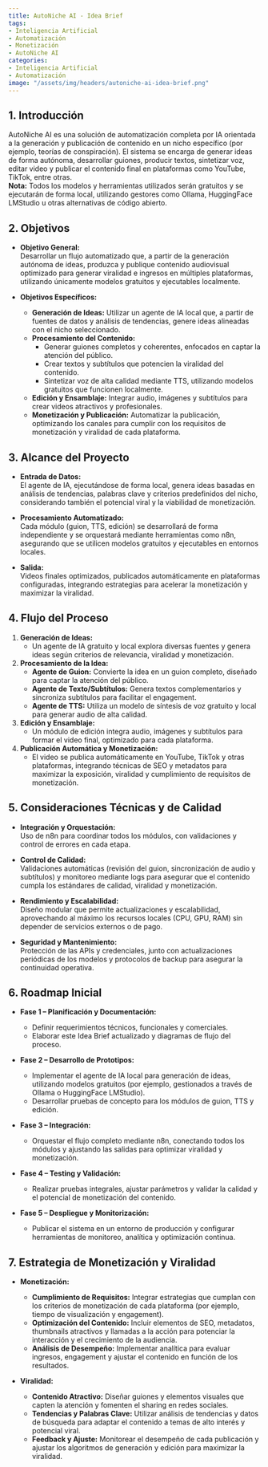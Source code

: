 ```yaml
---
title: AutoNiche AI - Idea Brief
tags:
- Inteligencia Artificial
- Automatización
- Monetización
- AutoNiche AI
categories:
- Inteligencia Artificial
- Automatización
image: "/assets/img/headers/autoniche-ai-idea-brief.png"
---
```


## 1. Introducción  
AutoNiche AI es una solución de automatización completa por IA orientada a la generación y publicación de contenido en un nicho específico (por ejemplo, teorías de conspiración). El sistema se encarga de generar ideas de forma autónoma, desarrollar guiones, producir textos, sintetizar voz, editar video y publicar el contenido final en plataformas como YouTube, TikTok, entre otras.  
**Nota:** Todos los modelos y herramientas utilizados serán gratuitos y se ejecutarán de forma local, utilizando gestores como Ollama, HuggingFace LMStudio u otras alternativas de código abierto.

## 2. Objetivos

- **Objetivo General:**  
  Desarrollar un flujo automatizado que, a partir de la generación autónoma de ideas, produzca y publique contenido audiovisual optimizado para generar viralidad e ingresos en múltiples plataformas, utilizando únicamente modelos gratuitos y ejecutables localmente.

- **Objetivos Específicos:**  
  - **Generación de Ideas:** Utilizar un agente de IA local que, a partir de fuentes de datos y análisis de tendencias, genere ideas alineadas con el nicho seleccionado.  
  - **Procesamiento del Contenido:**  
    - Generar guiones completos y coherentes, enfocados en captar la atención del público.  
    - Crear textos y subtítulos que potencien la viralidad del contenido.  
    - Sintetizar voz de alta calidad mediante TTS, utilizando modelos gratuitos que funcionen localmente.  
  - **Edición y Ensamblaje:** Integrar audio, imágenes y subtítulos para crear videos atractivos y profesionales.  
  - **Monetización y Publicación:** Automatizar la publicación, optimizando los canales para cumplir con los requisitos de monetización y viralidad de cada plataforma.

## 3. Alcance del Proyecto

- **Entrada de Datos:**  
  El agente de IA, ejecutándose de forma local, genera ideas basadas en análisis de tendencias, palabras clave y criterios predefinidos del nicho, considerando también el potencial viral y la viabilidad de monetización.

- **Procesamiento Automatizado:**  
  Cada módulo (guion, TTS, edición) se desarrollará de forma independiente y se orquestará mediante herramientas como n8n, asegurando que se utilicen modelos gratuitos y ejecutables en entornos locales.

- **Salida:**  
  Videos finales optimizados, publicados automáticamente en plataformas configuradas, integrando estrategias para acelerar la monetización y maximizar la viralidad.

## 4. Flujo del Proceso

1. **Generación de Ideas:**  
   - Un agente de IA gratuito y local explora diversas fuentes y genera ideas según criterios de relevancia, viralidad y monetización.
2. **Procesamiento de la Idea:**  
   - **Agente de Guion:** Convierte la idea en un guion completo, diseñado para captar la atención del público.  
   - **Agente de Texto/Subtítulos:** Genera textos complementarios y sincroniza subtítulos para facilitar el engagement.  
   - **Agente de TTS:** Utiliza un modelo de síntesis de voz gratuito y local para generar audio de alta calidad.
3. **Edición y Ensamblaje:**  
   - Un módulo de edición integra audio, imágenes y subtítulos para formar el video final, optimizado para cada plataforma.
4. **Publicación Automática y Monetización:**  
   - El video se publica automáticamente en YouTube, TikTok y otras plataformas, integrando técnicas de SEO y metadatos para maximizar la exposición, viralidad y cumplimiento de requisitos de monetización.

## 5. Consideraciones Técnicas y de Calidad

- **Integración y Orquestación:**  
  Uso de n8n para coordinar todos los módulos, con validaciones y control de errores en cada etapa.
  
- **Control de Calidad:**  
  Validaciones automáticas (revisión del guion, sincronización de audio y subtítulos) y monitoreo mediante logs para asegurar que el contenido cumpla los estándares de calidad, viralidad y monetización.
  
- **Rendimiento y Escalabilidad:**  
  Diseño modular que permite actualizaciones y escalabilidad, aprovechando al máximo los recursos locales (CPU, GPU, RAM) sin depender de servicios externos o de pago.
  
- **Seguridad y Mantenimiento:**  
  Protección de las APIs y credenciales, junto con actualizaciones periódicas de los modelos y protocolos de backup para asegurar la continuidad operativa.

## 6. Roadmap Inicial

- **Fase 1 – Planificación y Documentación:**  
  - Definir requerimientos técnicos, funcionales y comerciales.  
  - Elaborar este Idea Brief actualizado y diagramas de flujo del proceso.
  
- **Fase 2 – Desarrollo de Prototipos:**  
  - Implementar el agente de IA local para generación de ideas, utilizando modelos gratuitos (por ejemplo, gestionados a través de Ollama o HuggingFace LMStudio).  
  - Desarrollar pruebas de concepto para los módulos de guion, TTS y edición.
  
- **Fase 3 – Integración:**  
  - Orquestar el flujo completo mediante n8n, conectando todos los módulos y ajustando las salidas para optimizar viralidad y monetización.
  
- **Fase 4 – Testing y Validación:**  
  - Realizar pruebas integrales, ajustar parámetros y validar la calidad y el potencial de monetización del contenido.
  
- **Fase 5 – Despliegue y Monitorización:**  
  - Publicar el sistema en un entorno de producción y configurar herramientas de monitoreo, analítica y optimización continua.

## 7. Estrategia de Monetización y Viralidad

- **Monetización:**  
  - **Cumplimiento de Requisitos:** Integrar estrategias que cumplan con los criterios de monetización de cada plataforma (por ejemplo, tiempo de visualización y engagement).  
  - **Optimización del Contenido:** Incluir elementos de SEO, metadatos, thumbnails atractivos y llamadas a la acción para potenciar la interacción y el crecimiento de la audiencia.  
  - **Análisis de Desempeño:** Implementar analítica para evaluar ingresos, engagement y ajustar el contenido en función de los resultados.

- **Viralidad:**  
  - **Contenido Atractivo:** Diseñar guiones y elementos visuales que capten la atención y fomenten el sharing en redes sociales.  
  - **Tendencias y Palabras Clave:** Utilizar análisis de tendencias y datos de búsqueda para adaptar el contenido a temas de alto interés y potencial viral.  
  - **Feedback y Ajuste:** Monitorear el desempeño de cada publicación y ajustar los algoritmos de generación y edición para maximizar la viralidad.
